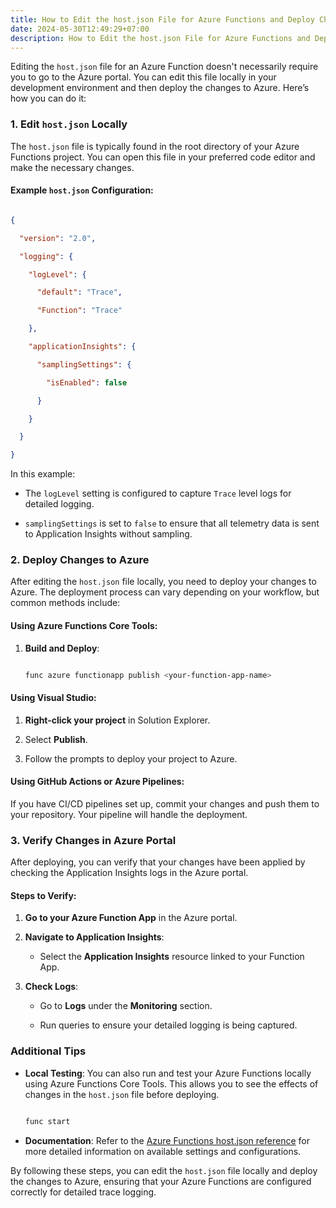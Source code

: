 ```yaml
---
title: How to Edit the host.json File for Azure Functions and Deploy Changes
date: 2024-05-30T12:49:29+07:00
description: How to Edit the host.json File for Azure Functions and Deploy Changes
---
```

Editing the `host.json` file for an Azure Function doesn't necessarily require you to go to the Azure portal. You can edit this file locally in your development environment and then deploy the changes to Azure. Here’s how you can do it:





### 1. **Edit `host.json` Locally**





The `host.json` file is typically found in the root directory of your Azure Functions project. You can open this file in your preferred code editor and make the necessary changes.





#### Example `host.json` Configuration:

```json

{

  "version": "2.0",

  "logging": {

    "logLevel": {

      "default": "Trace",

      "Function": "Trace"

    },

    "applicationInsights": {

      "samplingSettings": {

        "isEnabled": false

      }

    }

  }

}

```

In this example:





- The `logLevel` setting is configured to capture `Trace` level logs for detailed logging.

- `samplingSettings` is set to `false` to ensure that all telemetry data is sent to Application Insights without sampling.





### 2. **Deploy Changes to Azure**





After editing the `host.json` file locally, you need to deploy your changes to Azure. The deployment process can vary depending on your workflow, but common methods include:





#### Using Azure Functions Core Tools:

1. **Build and Deploy**:

    ```sh

    func azure functionapp publish <your-function-app-name>

    ```





#### Using Visual Studio:

1. **Right-click your project** in Solution Explorer.

2. Select **Publish**.

3. Follow the prompts to deploy your project to Azure.





#### Using GitHub Actions or Azure Pipelines:

If you have CI/CD pipelines set up, commit your changes and push them to your repository. Your pipeline will handle the deployment.





### 3. **Verify Changes in Azure Portal**





After deploying, you can verify that your changes have been applied by checking the Application Insights logs in the Azure portal.





#### Steps to Verify:

1. **Go to your Azure Function App** in the Azure portal.

2. **Navigate to Application Insights**:

   - Select the **Application Insights** resource linked to your Function App.

3. **Check Logs**:

   - Go to **Logs** under the **Monitoring** section.

   - Run queries to ensure your detailed logging is being captured.





### Additional Tips





- **Local Testing**: You can also run and test your Azure Functions locally using Azure Functions Core Tools. This allows you to see the effects of changes in the `host.json` file before deploying.

    ```sh

    func start

    ```

- **Documentation**: Refer to the [Azure Functions host.json reference](https://docs.microsoft.com/en-us/azure/azure-functions/functions-host-json) for more detailed information on available settings and configurations.





By following these steps, you can edit the `host.json` file locally and deploy the changes to Azure, ensuring that your Azure Functions are configured correctly for detailed trace logging.
